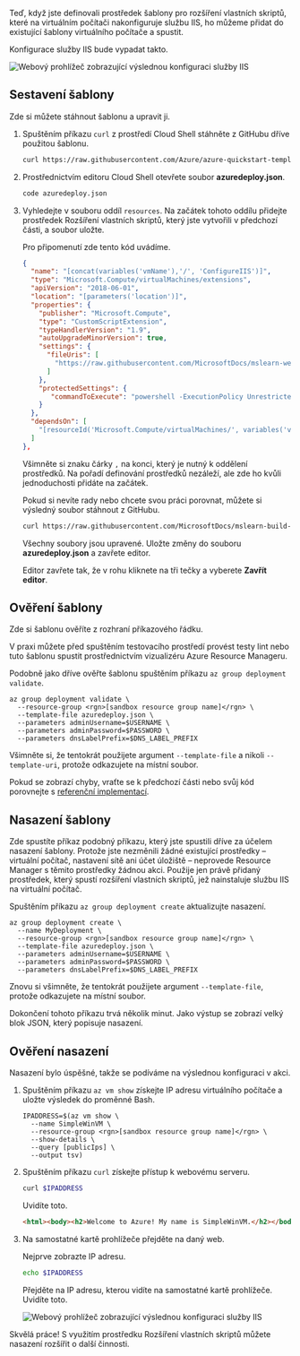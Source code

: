 Teď, když jste definovali prostředek šablony pro rozšíření vlastních skriptů, které na virtuálním počítači nakonfiguruje službu IIS, ho můžeme přidat do existující šablony virtuálního počítače a spustit.

Konfigurace služby IIS bude vypadat takto.

![Webový prohlížeč zobrazující výslednou konfiguraci služby IIS](../../media/6-browser-windows.png)

## <a name="build-the-template"></a>Sestavení šablony

Zde si můžete stáhnout šablonu a upravit ji.

1. Spuštěním příkazu `curl` z prostředí Cloud Shell stáhněte z GitHubu dříve použitou šablonu.

    ```bash
    curl https://raw.githubusercontent.com/Azure/azure-quickstart-templates/master/101-vm-simple-windows/azuredeploy.json > azuredeploy.json
    ```

1. Prostřednictvím editoru Cloud Shell otevřete soubor **azuredeploy.json**.

    ```bash
    code azuredeploy.json
    ```

1. Vyhledejte v souboru oddíl `resources`. Na začátek tohoto oddílu přidejte prostředek Rozšíření vlastních skriptů, který jste vytvořili v předchozí části, a soubor uložte.

    Pro připomenutí zde tento kód uvádíme.

    ```json
    {
      "name": "[concat(variables('vmName'),'/', 'ConfigureIIS')]",
      "type": "Microsoft.Compute/virtualMachines/extensions",
      "apiVersion": "2018-06-01",
      "location": "[parameters('location')]",
      "properties": {
        "publisher": "Microsoft.Compute",
        "type": "CustomScriptExtension",
        "typeHandlerVersion": "1.9",
        "autoUpgradeMinorVersion": true,
        "settings": {
          "fileUris": [
            "https://raw.githubusercontent.com/MicrosoftDocs/mslearn-welcome-to-azure/master/configure-iis.ps1"
          ]
        },
        "protectedSettings": {
           "commandToExecute": "powershell -ExecutionPolicy Unrestricted -File configure-iis.ps1"
        }
      },
      "dependsOn": [
        "[resourceId('Microsoft.Compute/virtualMachines/', variables('vmName'))]"
      ]
    },
    ```

    Všimněte si znaku čárky `,` na konci, který je nutný k oddělení prostředků. Na pořadí definování prostředků nezáleží, ale zde ho kvůli jednoduchosti přidáte na začátek.

    Pokud si nevíte rady nebo chcete svou práci porovnat, můžete si výsledný soubor stáhnout z GitHubu.

    ```bash
    curl https://raw.githubusercontent.com/MicrosoftDocs/mslearn-build-azure-vm-templates/master/windows/azuredeploy.json > azuredeploy.json
    ```

    Všechny soubory jsou upravené. Uložte změny do souboru **azuredeploy.json** a zavřete editor.

    Editor zavřete tak, že v rohu kliknete na tři tečky a vyberete **Zavřít editor**.

## <a name="verify-the-template"></a>Ověření šablony

Zde si šablonu ověříte z rozhraní příkazového řádku.

V praxi můžete před spuštěním testovacího prostředí provést testy lint nebo tuto šablonu spustit prostřednictvím vizualizéru Azure Resource Manageru.

Podobně jako dříve ověřte šablonu spuštěním příkazu `az group deployment validate`.

```azurecli
az group deployment validate \
  --resource-group <rgn>[sandbox resource group name]</rgn> \
  --template-file azuredeploy.json \
  --parameters adminUsername=$USERNAME \
  --parameters adminPassword=$PASSWORD \
  --parameters dnsLabelPrefix=$DNS_LABEL_PREFIX
```

Všimněte si, že tentokrát použijete argument `--template-file` a nikoli `--template-uri`, protože odkazujete na místní soubor.

Pokud se zobrazí chyby, vraťte se k předchozí části nebo svůj kód porovnejte s [referenční implementací](https://raw.githubusercontent.com/MicrosoftDocs/mslearn-build-azure-vm-templates/master/windows/azuredeploy.json?azure-portal=true).

## <a name="deploy-the-template"></a>Nasazení šablony

Zde spustíte příkaz podobný příkazu, který jste spustili dříve za účelem nasazení šablony. Protože jste nezměnili žádné existující prostředky &ndash; virtuální počítač, nastavení sítě ani účet úložiště &ndash; neprovede Resource Manager s těmito prostředky žádnou akci. Použije jen právě přidaný prostředek, který spustí rozšíření vlastních skriptů, jež nainstaluje službu IIS na virtuální počítač.

Spuštěním příkazu `az group deployment create` aktualizujte nasazení.

```azurecli
az group deployment create \
  --name MyDeployment \
  --resource-group <rgn>[sandbox resource group name]</rgn> \
  --template-file azuredeploy.json \
  --parameters adminUsername=$USERNAME \
  --parameters adminPassword=$PASSWORD \
  --parameters dnsLabelPrefix=$DNS_LABEL_PREFIX
```

Znovu si všimněte, že tentokrát použijete argument `--template-file`, protože odkazujete na místní soubor.

Dokončení tohoto příkazu trvá několik minut. Jako výstup se zobrazí velký blok JSON, který popisuje nasazení.

## <a name="verify-the-deployment"></a>Ověření nasazení

Nasazení bylo úspěšné, takže se podíváme na výslednou konfiguraci v akci.

1. Spuštěním příkazu `az vm show` získejte IP adresu virtuálního počítače a uložte výsledek do proměnné Bash.

    ```azurecli
    IPADDRESS=$(az vm show \
      --name SimpleWinVM \
      --resource-group <rgn>[sandbox resource group name]</rgn> \
      --show-details \
      --query [publicIps] \
      --output tsv)
    ```

1. Spuštěním příkazu `curl` získejte přístup k webovému serveru.

    ```bash
    curl $IPADDRESS
    ```

    Uvidíte toto.

    ```html
    <html><body><h2>Welcome to Azure! My name is SimpleWinVM.</h2></body></html>
    ```

1. Na samostatné kartě prohlížeče přejděte na daný web.

    Nejprve zobrazte IP adresu.

    ```bash
    echo $IPADDRESS
    ```

    Přejděte na IP adresu, kterou vidíte na samostatné kartě prohlížeče. Uvidíte toto.

    ![Webový prohlížeč zobrazující výslednou konfiguraci služby IIS](../../media/6-browser-windows.png)

Skvělá práce! S využitím prostředku Rozšíření vlastních skriptů můžete nasazení rozšířit o další činnosti.